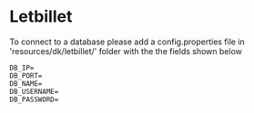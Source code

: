 # Letbillet

To connect to a database please add a config.properties file in 'resources/dk/letbillet/' folder with the the fields shown below
```
DB_IP=
DB_PORT=
DB_NAME=
DB_USERNAME=
DB_PASSWORD=
```
